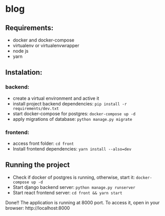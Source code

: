 # blog

## Requirements:
- docker and docker-compose
- virtualenv or virtualenvwrapper
- node js
- yarn

## Instalation:
### backend:
- create a virtual environment and active it
- install project backend dependencies: `pip install -r requirements/dev.txt`
- start docker-compose for postgres: `docker-compose up -d`
- apply migrations of database: `python manage.py migrate`

### frontend:
- access front folder: `cd front`
- Install frontend dependencies: `yarn install --also=dev`


## Running the project
- Check if docker of postgres is running, otherwise, start it: `docker-compose up -d`
- Start django backend server: `python manage.py runserver`
- Start react frontend server: `cd front && yarn start`

Done!! The application is running at 8000 port. To access it, open in your browser: http://localhost:8000